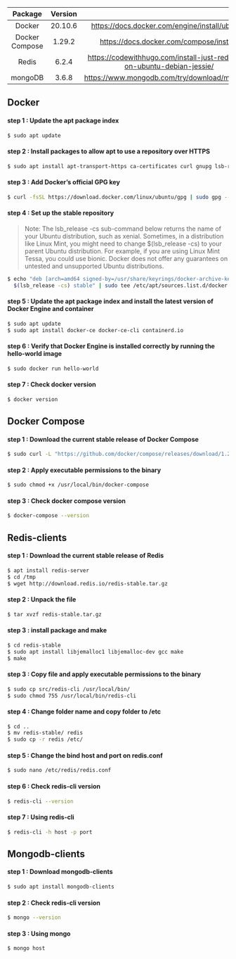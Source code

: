 |Package       |Version |                                               |
|:------------:|:------:|:---------------------------------------------:|
|Docker        |20.10.6 |https://docs.docker.com/engine/install/ubuntu/ |
|Docker Compose|1.29.2  |https://docs.docker.com/compose/install/       |
|Redis         |6.2.4   |https://codewithhugo.com/install-just-redis-cli-on-ubuntu-debian-jessie/|
|mongoDB       |3.6.8	  |https://www.mongodb.com/try/download/mongocli|

Docker
-----
#### step 1 : Update the apt package index
```bash
$ sudo apt update
```
#### step 2 : Install packages to allow apt to use a repository over HTTPS
```bash
$ sudo apt install apt-transport-https ca-certificates curl gnupg lsb-release
```
#### step 3 : Add Docker’s official GPG key
```bash
$ curl -fsSL https://download.docker.com/linux/ubuntu/gpg | sudo gpg --dearmor -o /usr/share/keyrings/docker-archive-keyring.gpg
```
#### step 4 : Set up the stable repository

> Note: The lsb_release -cs sub-command below returns the name of your Ubuntu distribution, such as xenial. 
> Sometimes, in a distribution like Linux Mint, you might need to change $(lsb_release -cs) to your parent Ubuntu distribution. 
> For example, if you are using Linux Mint Tessa, you could use bionic. 
> Docker does not offer any guarantees on untested and unsupported Ubuntu distributions.

```bash
$ echo "deb [arch=amd64 signed-by=/usr/share/keyrings/docker-archive-keyring.gpg] https://download.docker.com/linux/ubuntu \
  $(lsb_release -cs) stable" | sudo tee /etc/apt/sources.list.d/docker.list > /dev/null
```
#### step 5 : Update the apt package index and install the latest version of Docker Engine and container
```bash
$ sudo apt update
$ sudo apt install docker-ce docker-ce-cli containerd.io
```
#### step 6 : Verify that Docker Engine is installed correctly by running the hello-world image
```bash
$ sudo docker run hello-world
```
#### step 7 : Check docker version
```bash
$ docker version
```
Docker Compose
-----
#### step 1 : Download the current stable release of Docker Compose
```bash
$ sudo curl -L "https://github.com/docker/compose/releases/download/1.29.2/docker-compose-$(uname -s)-$(uname -m)" -o /usr/local/bin/docker-compose
```
#### step 2 : Apply executable permissions to the binary
```bash
$ sudo chmod +x /usr/local/bin/docker-compose
```
#### step 3 : Check docker compose version
```bash
$ docker-compose --version
```
Redis-clients
-----
#### step 1 : Download the current stable release of Redis
```bash
$ apt install redis-server
$ cd /tmp
$ wget http://download.redis.io/redis-stable.tar.gz
```
#### step 2 : Unpack the file
```bash
$ tar xvzf redis-stable.tar.gz
```
#### step 3 : install package and make
```bash
$ cd redis-stable
$ sudo apt install libjemalloc1 libjemalloc-dev gcc make
$ make
```
#### step 3 : Copy file and apply executable permissions to the binary
```bash
$ sudo cp src/redis-cli /usr/local/bin/
$ sudo chmod 755 /usr/local/bin/redis-cli
```
#### step 4 : Change folder name and copy folder to /etc
```bash
$ cd ..
$ mv redis-stable/ redis
$ sudo cp -r redis /etc/
```
#### step 5 : Change the bind host and port on redis.conf
```bash
$ sudo nano /etc/redis/redis.conf
```
#### step 6 : Check redis-cli version
```bash
$ redis-cli --version
```
#### step 7 : Using redis-cli
```bash
$ redis-cli -h host -p port
```
Mongodb-clients
-----
#### step 1 : Download mongodb-clients
```bash
$ sudo apt install mongodb-clients
```
#### step 2 : Check redis-cli version
```bash
$ mongo --version
```
#### step 3 : Using mongo
```bash
$ mongo host
```
